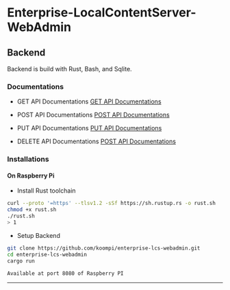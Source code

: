 # Enterprise-LocalContentServer-WebAdmin

## Backend
Backend is build with Rust, Bash, and Sqlite.

### Documentations

* GET API Documentations [GET API Documentations](api-doc/GET.md)

* POST API Documentations [POST API Documentations](api-doc/POST.md)

* PUT API Documentations [PUT API Documentations](api-doc/PUT.md)

* DELETE API Documentations [POST API Documentations](api-doc/DELETE.md)

### Installations

#### On Raspberry Pi

* Install Rust toolchain

```bash
curl --proto '=https' --tlsv1.2 -sSf https://sh.rustup.rs -o rust.sh
chmod +x rust.sh
./rust.sh
> 1
```

* Setup Backend

```bash
git clone https://github.com/koompi/enterprise-lcs-webadmin.git
cd enterprise-lcs-webadmin
cargo run
```

`Available at port 8080 of Raspberry PI`

***